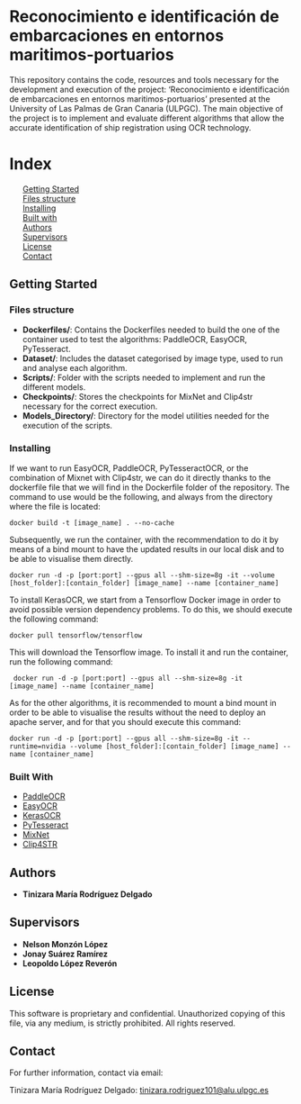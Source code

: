 # Reconocimiento e identificación de embarcaciones en entornos maritimos-portuarios

This repository contains the code, resources and tools necessary for the development and execution of the project: ‘Reconocimiento e identificación de embarcaciones en entornos maritimos-portuarios’ presented at the University of Las Palmas de Gran Canaria (ULPGC).
The main objective of the project is to implement and evaluate different algorithms that allow the accurate identification of ship registration using OCR technology.


# Index
<ul style="list-style-type: none;">
  <li style="list-style-type: none;"><strong></strong><a href="#2">Getting Started</a></li>
  <li style="list-style-type: none;"><strong></strong><a href="#3">Files structure</a></li>
  <li style="list-style-type: none;"><strong></strong><a href="#4">Installing</a></li>
  <li style="list-style-type: none;"><strong></strong><a href="#5">Built with</a></li>
  <li style="list-style-type: none;"><strong></strong><a href="#6">Authors</a></li
  <li style="list-style-type: none;"><strong></strong><a href="#7">Supervisors</a></li>
  <li style="list-style-type: none;"><strong></strong><a href="#8">License</a></li>
  <li style="list-style-type: none;"><strong></strong><a href="#9">Contact</a></li>
</ul>


## Getting Started <div id="2" />


### Files structure <div id="3" />

- **Dockerfiles/**: Contains the Dockerfiles needed to build the one of the container used to test the algorithms: PaddleOCR, EasyOCR, PyTesseract.
- **Dataset/**: Includes the dataset categorised by image type, used to run and analyse each algorithm.
- **Scripts/**: Folder with the scripts needed to implement and run the different models.
- **Checkpoints/**: Stores the checkpoints for MixNet and Clip4str necessary for the correct execution.
- **Models_Directory/**: Directory for the model utilities needed for the execution of the scripts.


### Installing <div id="4" />
If we want to run EasyOCR, PaddleOCR, PyTesseractOCR, or the combination of Mixnet with Clip4str, we can do it directly thanks to the dockerfile file that we will find in the Dockerfile folder of the repository. The command to use would be the following, and always from the directory where the file is located:

```docker build -t [image_name] . --no-cache```

Subsequently, we run the container, with the recommendation to do it by means of a bind mount to have the updated results in our local disk and to be able to visualise them directly.

```docker run -d -p [port:port] --gpus all --shm-size=8g -it --volume [host_folder]:[contain_folder] [image_name] --name [container_name] ```



To install KerasOCR, we start from a Tensorflow Docker image in order to avoid possible version dependency problems. To do this, we should execute the following command: 

 ```docker pull tensorflow/tensorflow```

This will download the Tensorflow image. To install it and run the container, run the following command:

 ``` docker run -d -p [port:port] --gpus all --shm-size=8g -it [image_name] --name [container_name]```

As for the other algorithms, it is recommended to mount a bind mount in order to be able to visualise the results without the need to deploy an apache server, and for that you should execute this command: 

   ```docker run -d -p [port:port] --gpus all --shm-size=8g -it --runtime=nvidia --volume [host_folder]:[contain_folder] [image_name] --name [container_name]```


### Built With <div id="5" />

* [PaddleOCR](https://github.com/PaddlePaddle/PaddleOCR)
* [EasyOCR](https://github.com/JaidedAI/EasyOCR)
* [KerasOCR](https://github.com/faustomorales/keras-ocr) 
* [PyTesseract](https://github.com/h/pytesseract) 
* [MixNet](https://github.com/D641593/MixNet) 
* [Clip4STR](https://github.com/VamosC/CLIP4STR) 


## Authors <div id="6" />

* **Tinizara María Rodríguez Delgado**


## Supervisors <div id="7" />
* **Nelson Monzón López**
* **Jonay Suárez Ramírez**
* **Leopoldo López Reverón**

## License <div id="8" />
This software is proprietary and confidential. Unauthorized copying of this file, via any medium, is strictly prohibited. All rights reserved.

## Contact <div id="9" />
For further information, contact via email:

Tinizara María Rodríguez Delgado: tinizara.rodriguez101@alu.ulpgc.es
